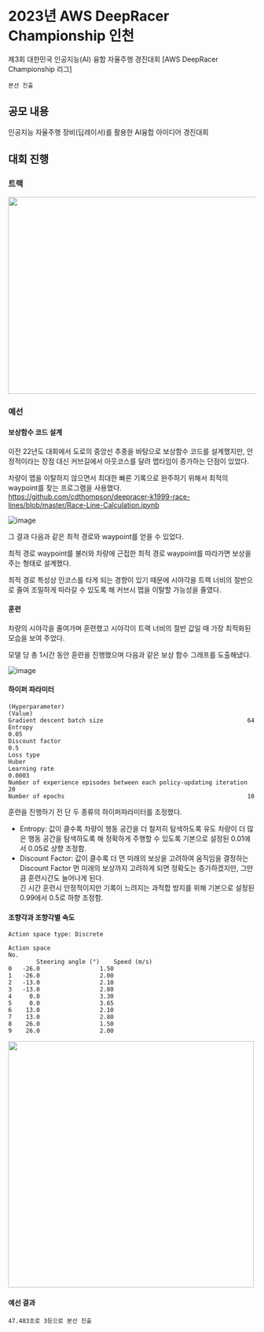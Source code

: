 # 2023년 AWS DeepRacer Championship 인천
제3회 대한민국 인공지능(AI) 융합 자율주행 경진대회 [AWS DeepRacer Championship 리그]

```본선 진출```

## 공모 내용
 인공지능 자율주행 장비(딥레이서)를 활용한 AI융합 아이디어 경진대회

## 대회 진행
### 트랙
<img src="https://github.com/khw274/DeepRacer-Incheon-2023/assets/125671828/198cfcb0-e954-4489-a87d-52998666ac7f" width="600" height="400"/>


### 예선
#### 보상함수 코드 설계
이전 22년도 대회에서 도로의 중앙선 추종을 바탕으로 보상함수 코드를 설계했지만, 안정적이라는 장점 대신 커브길에서 아웃코스를 달려 맵타임이 증가하는 단점이 있었다.

차량이 맵을 이탈하지 않으면서 최대한 빠른 기록으로 완주하기 위해서 최적의 waypoint를 찾는 프로그램을 사용했다.
https://github.com/cdthompson/deepracer-k1999-race-lines/blob/master/Race-Line-Calculation.ipynb

![image](https://github.com/khw274/DeepRacer-Incheon-2023/assets/125671828/424cba59-d354-4729-8aef-fd6272cc5054)

그 결과 다음과 같은 최적 경로와 waypoint를 얻을 수 있었다.

최적 경로 waypoint를 불러와 차량에 근접한 최적 경로 waypoint를 따라가면 보상을 주는 형태로 설계했다.

최적 경로 특성상 인코스를 타게 되는 경향이 있기 때문에 시야각을 트랙 너비의 절반으로 줄여 조밀하게 따라갈 수 있도록 해 커브시 맵을 이탈할 가능성을 줄였다.

#### 훈련
차량의 시야각을 줄여가며 훈련했고 시야각이 트랙 너비의 절반 값일 때 가장 최적화된 모습을 보여 주었다.

모델 당 총 1시간 동안 훈련을 진행했으며 다음과 같은 보상 함수 그래프를 도출해냈다.

![image](https://github.com/khw274/DeepRacer-Incheon-2023/assets/125671828/d0f35315-53cb-4321-a533-abf0f451bc67)

#### 하이퍼 파라미터 
```
(Hyperparameter)                                                        (Value)
Gradient descent batch size	                                        64
Entropy	                                                                0.05       
Discount factor	                                                        0.5
Loss type	                                                        Huber
Learning rate	                                                        0.0003
Number of experience episodes between each policy-updating iteration    20
Number of epochs	                                                10
```
훈련을 진행하기 전 단 두 종류의 하이퍼파라미터를 조정했다.

- Entropy: 값이 클수록 차량이 행동 공간을 더 철저히 탐색하도록 유도
  차량이 더 많은 행동 공간을 탐색하도록 해 정확하게 주행할 수 있도록 기본으로 설정된 0.01에서 0.05로 상향 조정함. 
- Discount Factor: 값이 클수록 더 먼 미래의 보상을 고려하여 움직임을 결정하는 Discount Factor
  먼 미래의 보상까지 고려하게 되면 정확도는 증가하겠지만, 그만큼 훈련시간도 늘어나게 된다.  
  긴 시간 훈련시 안정적이지만 기록이 느려지는 과적합 방지를 위해 기본으로 설정된 0.99에서 0.5로 하향 조정함.

 #### 조향각과 조향각별 속도
```
Action space type: Discrete

Action space
No.
        Steering angle (°)    Speed (m/s)
0	-26.0	              1.50
1	-26.0	      	      2.00
2	-13.0	              2.10
3	-13.0	              2.80
4	  0.0	              3.30
5	  0.0	              3.65
6	 13.0	              2.10
7	 13.0 	              2.80
8	 26.0	              1.50
9	 26.0	              2.00
```
<img src="https://github.com/khw274/DeepRacer-Incheon-2023/assets/125671828/629a8ad6-a182-4f01-af0c-2cf8cac46361" width="500" height="500"/>

#### 예선 결과
```47.483초로 3등으로 본선 진출```


